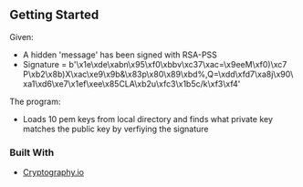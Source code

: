 <!-- GETTING STARTED -->
## Getting Started

Given:
- A hidden 'message' has been signed with RSA-PSS
- Signature = b'\x1e\xde\xabn\x95\xf0\xbbv\xc37\xac=\x9eeM\xf0)\xc7 P\xb2\x8b)X\xac\xe9\x9b&\x83p\x80\x89\xbd%,Q=\xdd\xfd7\xa8j\x90\xa1\xd6\xe7\x1ef\xee\x85CLA\xb2u\xfc3\x1b5c/k\xf3\xf4'

The program:
- Loads 10 pem keys from local directory and finds what private key matches the public key by verfiying the signature


### Built With

* [Cryptography.io](https://cryptography.io/en/latest/hazmat/primitives/symmetric-encryption/)
